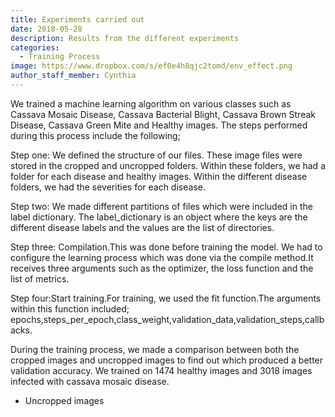 ```yaml
---
title: Experiments carried out
date: 2018-05-28
description: Results from the different experiments
categories:
  - Training Process
image: https://www.dropbox.com/s/ef0e4h8qjc2tomd/env_effect.png
author_staff_member: Cynthia
---
```

We trained a machine learning algorithm on various classes such as Cassava Mosaic Disease, Cassava Bacterial Blight, Cassava Brown Streak Disease, Cassava Green Mite and Healthy images. The steps performed during this process include the following;

Step one: We defined the structure of our files. These image files were stored in the cropped and uncropped folders. Within these folders, we had a folder for each disease and healthy images. Within the different disease folders, we had the severities for each disease.

Step two: We made different partitions of files which were included in the label dictionary. The label_dictionary is an object where the keys are the different disease labels and the values are the list of directories.

Step three: Compilation.This was done before training the model. We had to configure the learning process which was done via the compile method.It receives three arguments such as the optimizer, the loss function and the list of metrics.

Step four:Start training.For training, we used the fit function.The arguments within this function included;                            epochs,steps_per_epoch,class_weight,validation_data,validation_steps,callbacks.

During the training process, we made a comparison between both the cropped images and uncropped images to find out which produced a better validation accuracy.
We trained on 1474 healthy images and 3018 images infected with cassava mosaic disease.

 - Uncropped images


